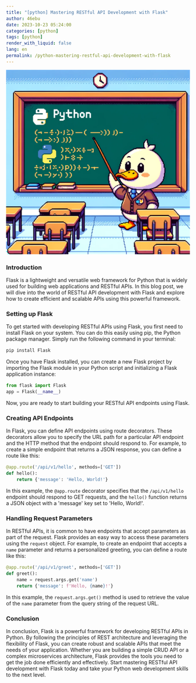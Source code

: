 ```yaml
---
title: "[python] Mastering RESTful API Development with Flask"
author: 46ebu
date: 2023-10-23 05:24:00 
categories: [python]
tags: [python]
render_with_liquid: false
lang: en
permalink: /python-mastering-restful-api-development-with-flask
---
```


![Intro](/assets/img/post/python.png)
### Introduction
Flask is a lightweight and versatile web framework for Python that is widely used for building web applications and RESTful APIs. In this blog post, we will dive into the world of RESTful API development with Flask and explore how to create efficient and scalable APIs using this powerful framework.

### Setting up Flask
To get started with developing RESTful APIs using Flask, you first need to install Flask on your system. You can do this easily using pip, the Python package manager. Simply run the following command in your terminal:
```python
pip install Flask
```
Once you have Flask installed, you can create a new Flask project by importing the Flask module in your Python script and initializing a Flask application instance:
```python
from flask import Flask
app = Flask(__name__)
```
Now, you are ready to start building your RESTful API endpoints using Flask.

### Creating API Endpoints
In Flask, you can define API endpoints using route decorators. These decorators allow you to specify the URL path for a particular API endpoint and the HTTP method that the endpoint should respond to. For example, to create a simple endpoint that returns a JSON response, you can define a route like this:
```python
@app.route('/api/v1/hello', methods=['GET'])
def hello():
    return {'message': 'Hello, World!'}
```
In this example, the `@app.route` decorator specifies that the `/api/v1/hello` endpoint should respond to GET requests, and the `hello()` function returns a JSON object with a 'message' key set to 'Hello, World!'.

### Handling Request Parameters
In RESTful APIs, it is common to have endpoints that accept parameters as part of the request. Flask provides an easy way to access these parameters using the `request` object. For example, to create an endpoint that accepts a `name` parameter and returns a personalized greeting, you can define a route like this:
```python
@app.route('/api/v1/greet', methods=['GET'])
def greet():
    name = request.args.get('name')
    return {'message': f'Hello, {name}!'}
```
In this example, the `request.args.get()` method is used to retrieve the value of the `name` parameter from the query string of the request URL.

### Conclusion
In conclusion, Flask is a powerful framework for developing RESTful APIs in Python. By following the principles of REST architecture and leveraging the flexibility of Flask, you can create robust and scalable APIs that meet the needs of your application. Whether you are building a simple CRUD API or a complex microservices architecture, Flask provides the tools you need to get the job done efficiently and effectively. Start mastering RESTful API development with Flask today and take your Python web development skills to the next level.
